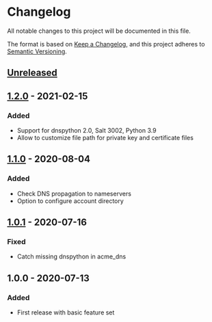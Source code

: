 # Changelog
All notable changes to this project will be documented in this file.

The format is based on [Keep a Changelog](https://keepachangelog.com/en/1.0.0/),
and this project adheres to [Semantic Versioning](https://semver.org/spec/v2.0.0.html).

## [Unreleased]

## [1.2.0] - 2021-02-15
### Added
- Support for dnspython 2.0, Salt 3002, Python 3.9
- Allow to customize file path for private key and certificate files

## [1.1.0] - 2020-08-04
### Added
- Check DNS propagation to nameservers
- Option to configure account directory

## [1.0.1] - 2020-07-16
### Fixed
- Catch missing dnspython in acme_dns

## 1.0.0 - 2020-07-13
### Added
- First release with basic feature set

[Unreleased]: https://github.com/jgraichen/salt-acme/compare/v1.2.0...HEAD
[1.2.0]: https://github.com/jgraichen/salt-acme/compare/v1.1.0...v1.2.0
[1.1.0]: https://github.com/jgraichen/salt-acme/compare/v1.0.1...v1.1.0
[1.0.1]: https://github.com/jgraichen/salt-acme/compare/v1.0.0...v1.0.1
